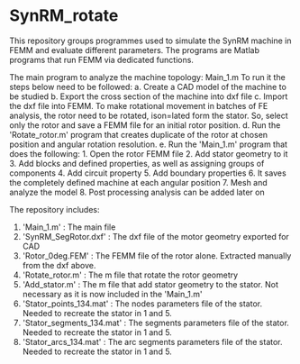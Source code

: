 # SynRM_rotate
This repository groups programmes used to simulate the SynRM machine in FEMM and evaluate different parameters. The programs are Matlab programs that run FEMM via dedicated functions.

The main program to analyze the machine topology: Main_1.m
	To run it the steps below need to be followed:
	a. Create a CAD model of the machine to be studied
	b. Export the cross section of the machine into dxf file
	c. Import the dxf file into FEMM. To make rotational movement in batches of FE analysis, the rotor need to be rotated, ison=lated form the stator. 
	So, select only the rotor and save a FEMM file for an initial rotor position.
	d. Run the 'Rotate_rotor.m' program that creates duplicate of the rotor at chosen position and angular rotation resolution.
	e. Run the 'Main_1.m' program that does the following:
		1. Open the rotor FEMM file
		2. Add stator geometry to it
		3. Add blocks and defined properties, as well as assigning groups of components
		4. Add circuit property
		5. Add boundary properties
		6. It saves the completely defined machine at each angular position
		7. Mesh and analyze the model
		8. Post processing analysis can be added later on

The repository includes:
1. 'Main_1.m' 			: The main file
2. 'SynRM_SegRotor.dxf' 	: The dxf file of the motor geometry exported for CAD 
3. 'Rotor_0deg.FEM'		: The FEMM file of the rotor alone. Extracted manually from the dxf above.
4. 'Rotate_rotor.m' 		: The m file that rotate the rotor geometry
5. 'Add_stator.m'  		: The m file that add stator geometry to the stator. Not necessary as it is now included in the 'Main_1.m'
6. 'Stator_points_134.mat'	: The nodes parameters file of the stator. Needed to recreate the stator in 1 and 5. 
7. 'Stator_segments_134.mat'	: The segments parameters file of the stator. Needed to recreate the stator in 1 and 5.
8. 'Stator_arcs_134.mat'	: The arc segments parameters file of the stator. Needed to recreate the stator in 1 and 5.

